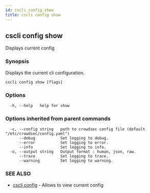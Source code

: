 ```yaml
---
id: cscli_config_show
title: cscli config show
---
```

## cscli config show

Displays current config

### Synopsis

Displays the current cli configuration.

```
cscli config show [flags]
```

### Options

```
  -h, --help   help for show
```

### Options inherited from parent commands

```
  -c, --config string   path to crowdsec config file (default "/etc/crowdsec/config.yaml")
      --debug           Set logging to debug.
      --error           Set logging to error.
      --info            Set logging to info.
  -o, --output string   Output format : human, json, raw.
      --trace           Set logging to trace.
      --warning         Set logging to warning.
```

### SEE ALSO

* [cscli config](/docs/cscli/cscli_config)	 - Allows to view current config


